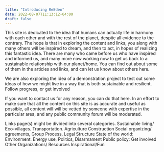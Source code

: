```yaml
---
title: "Introducing ReEden"
date: 2022-08-07T11:13:12-04:00
draft: false
---
```


This site is dedicated to the idea that humans can actually life in harmony with each other and with the rest of the planet, despite all evidence to the contrary.
The hope is that in exploring the content and links, you along with many others will be inspired to dream, and then to act, in hopes of realizing this fantastic idea.
There are many who came before us who have inspired and informed us, and many more now working now to get us back to a sustainable relationship with our planet/home.  You can find out about some of them in the articles and links, and can let us know about others here.

We are also exploring the idea of a demonstration project to test out some ideas of how we might live in a way that is both sustainable and resilient.
Follow progress, or get involved

If you want to contact us for any reason, you can do that here.
In an effort to make sure that all the content on this site is as accurate and useful as possible, all content will will be vetted by someone with expertise in the particular area, and any public community forum will be moderated.


Links page(s) might be divided into several categories. 
Sustainable living/ Eco-villages.
Transportation.
Agriculture
Construction
Social organizing/ agreements, Group Process, Legal Structure
State of the world: Environment. Energy use, Politics, Disarmament
Public policy: Get involved
Other Organizations/ Resources
Inspirational/Fun

